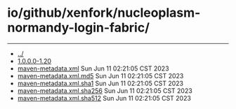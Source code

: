 # io/github/xenfork/nucleoplasm-normandy-login-fabric/

---
- [../](../index.md)
- [1.0.0.0-1.20](1.0.0.0-1.20/index.md)
- [maven-metadata.xml](maven-metadata.xml) Sun Jun 11 02:21:05 CST 2023
- [maven-metadata.xml.md5](maven-metadata.xml.md5) Sun Jun 11 02:21:05 CST 2023
- [maven-metadata.xml.sha1](maven-metadata.xml.sha1) Sun Jun 11 02:21:05 CST 2023
- [maven-metadata.xml.sha256](maven-metadata.xml.sha256) Sun Jun 11 02:21:05 CST 2023
- [maven-metadata.xml.sha512](maven-metadata.xml.sha512) Sun Jun 11 02:21:05 CST 2023
